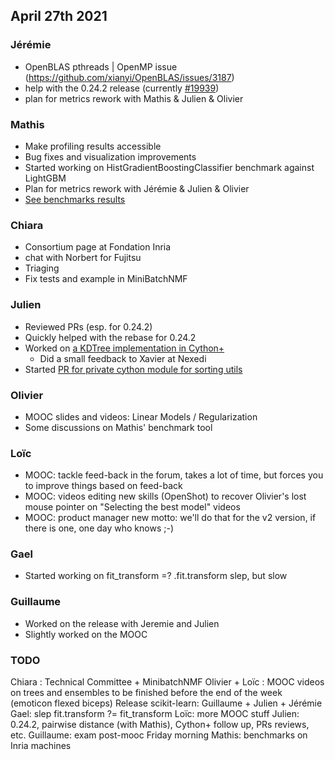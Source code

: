 ## April 27th 2021

### Jérémie
- OpenBLAS pthreads | OpenMP issue (https://github.com/xianyi/OpenBLAS/issues/3187)
- help with the 0.24.2 release (currently [#19939](https://github.com/scikit-learn/scikit-learn/pull/19939))
- plan for metrics rework with Mathis & Julien & Olivier

### Mathis
- Make profiling results accessible
- Bug fixes and visualization improvements 
- Started working on HistGradientBoostingClassifier benchmark against LightGBM
- Plan for metrics rework with Jérémie & Julien & Olivier
- [See benchmarks results](https://mbatoul.github.io/sklearn_benchmarks/)

### Chiara
- Consortium page at Fondation Inria
- chat with Norbert for Fujitsu
- Triaging
- Fix tests and example in MiniBatchNMF

### Julien
 - Reviewed PRs (esp. for 0.24.2)
 - Quickly helped with the rebase for 0.24.2
 - Worked on [a KDTree implementation in Cython+](https://github.com/scikit-learn-inria-fondation/cython_plus_experiments)
     - Did a small feedback to Xavier at Nexedi
- Started [PR for private cython module for sorting utils](https://github.com/scikit-learn/scikit-learn/pull/19950)

### Olivier
- MOOC slides and videos: Linear Models / Regularization
- Some discussions on Mathis' benchmark tool

### Loïc
- MOOC: tackle feed-back in the forum, takes a lot of time, but forces you to improve things based on feed-back
- MOOC: videos editing new skills (OpenShot) to recover Olivier's lost mouse pointer on "Selecting the best model" videos
- MOOC: product manager new motto: we'll do that for the v2 version, if there is one, one day who knows ;-)

### Gael
- Started working on fit_transform =? .fit.transform slep, but slow

### Guillaume
- Worked on the release with Jeremie and Julien
- Slightly worked on the MOOC

### TODO
Chiara : Technical Committee + MinibatchNMF
Olivier + Loïc : MOOC videos on trees and ensembles to be finished before the end of the week (emoticon flexed biceps)
Release scikit-learn: Guillaume + Julien + Jérémie
Gael: slep fit.transform ?= fit_transform
Loïc: more MOOC stuff
Julien: 0.24.2, pairwise distance (with Mathis), Cython+ follow up, PRs reviews, etc.
Guillaume: exam post-mooc Friday morning
Mathis: benchmarks on Inria machines
